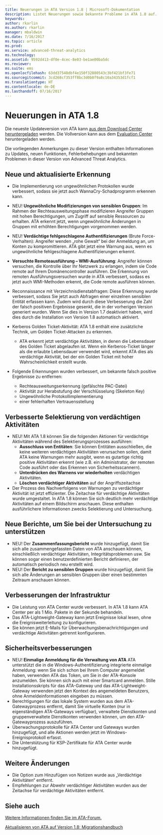 ```yaml
---
title: Neuerungen in ATA Version 1.8 | Microsoft-Dokumentation
description: Listet Neuerungen sowie bekannte Probleme in ATA 1.8 auf.
keywords: 
author: rkarlin
ms.author: rkarlin
manager: mbaldwin
ms.date: 7/16/2017
ms.topic: article
ms.prod: 
ms.service: advanced-threat-analytics
ms.technology: 
ms.assetid: 9592d413-df0e-4cec-8e03-be1ae00ba5dc
ms.reviewer: 
ms.suite: ems
ms.openlocfilehash: 63dd37548dbf4e150f32880543c3bf421bf3fe71
ms.sourcegitcommit: 3cd268cf353ff8bc3d0b8f9a8c10a34353d1fcf1
ms.translationtype: HT
ms.contentlocale: de-DE
ms.lasthandoff: 07/16/2017
---
```

# <a name="whats-new-in-ata-version-18"></a>Neuerungen in ATA 1.8

Die neueste Updateversion von ATA kann [aus dem Download Center heruntergeladen](https://www.microsoft.com/download/details.aspx?id=55536) werden. Die Vollversion kann aus dem [Evaluation Center](http://www.microsoft.com/evalcenter/evaluate-microsoft-advanced-threat-analytics) heruntergeladen werden.

Die vorliegenden Anmerkungen zu dieser Version enthalten Informationen zu Updates, neuen Funktionen, Fehlerbehebungen und bekannten Problemen in dieser Version von Advanced Threat Analytics.



## <a name="new--updated-detections"></a>Neue und aktualisierte Erkennung

- Die Implementierung von ungewöhnlichen Protokollen wurde verbessert, sodass sie jetzt auch WannaCry-Schadprogramm erkennen kann.

- NEU! **Ungewöhnliche Modifizierungen von sensiblen Gruppen**: Im Rahmen der Rechteausweitungsphase modifizieren Angreifer Gruppen mit hohen Berechtigungen, um Zugriff auf sensible Ressourcen zu erhalten. ATA erkennt jetzt, wenn ungewöhnliche Änderungen in Gruppen mit erhöhten Berechtigungen vorgenommen werden.
- NEU! **Verdächtige fehlgeschlagene Authentifizierungen** (Brute Force-Verhalten): Angreifer wenden „rohe Gewalt“ bei der Anmeldung an, um Konten zu kompromittieren. ATA gibt jetzt eine Warnung aus, wenn es ungewöhnliche fehlgeschlagene Authentifizierungen erkennt.   

- **Versuchte Remoteausführung – WMI-Ausführung**: Angreifer können versuchen, die Kontrolle über Ihr Netzwerk zu erlangen, indem sie Code remote auf Ihrem Domänencontroller ausführen. Die Erkennung von remoten Ausführungsversuchen wurde in ATA verbessert, sodass es jetzt auch WMI-Methoden erkennt, die Code remote ausführen können.

- Reconnaissance mit Verzeichnisdienstabfragen: Diese Erkennung wurde verbessert, sodass Sie jetzt auch Abfragen einer einzelnen sensiblen Entität erfassen kann. Zudem wird durch diese Verbesserung die Zahl der falsch positiven Ergebnisse gesenkt, die in der vorherigen Version generiert wurden. Wenn Sie dies in Version 1.7 deaktiviert haben, wird dies durch die Installation von Version 1.8 automatisch aktiviert.

- Kerberos Golden Ticket-Aktivität: ATA 1.8 enthält eine zusätzliche Technik, um Golden Ticket-Attacken zu erkennen.
    - ATA erkennt jetzt verdächtige Aktivitäten, in denen die Lebensdauer des Golden Ticket abgelaufen ist. Wenn ein Kerberos-Ticket länger als die erlaubte Lebensdauer verwendet wird, erkennt ATA dies als verdächtige Aktivität, bei der ein Golden Ticket mit hoher Wahrscheinlichkeit erstellt wurde.
- Folgende Erkennungen wurden verbessert, um bekannte falsch positive Ergebnisse zu entfernen:  
    - Rechteausweitungserkennung (gefälschte PAC-Datei) 
    - Aktivität zur Herabstufung der Verschlüsselung (Skeleton Key)
    - Ungewöhnliche Protokollimplementierung
    - einer fehlerhaften Vertrauensstellung

## <a name="improved-triage-of-suspicious-activities"></a>Verbesserte Selektierung von verdächtigen Aktivitäten

-   NEU! Mit ATA 1.8 können Sie die folgenden Aktionen für verdächtige Aktivitäten während des Selektierungsprozesses ausführen: 
    - **Ausschluss von Entitäten**: Sie können Entitäten ausschließen, die keine weiteren verdächtigen Aktivitäten verursachen sollen, damit ATA keine Warnungen mehr ausgibt, wenn es gutartige richtig positive Aktivitäten erkennt (wie z.B. ein Administrator, der remoten Code ausführt oder das Erkennen von Sicherheitsscannern).
    - **Unterdrücken des Warnens vor wiederholten** verdächtigen Aktivitäten.
    - **Löschen verdächtiger Aktivitäten** auf der Angriffszeitachse
-   Der Prozess des Nachverfolgens von Warnungen zu verdächtiger Aktivität ist jetzt effizienter. Die Zeitachse für verdächtige Aktivitäten wurde umgestaltet. In ATA 1.8 können Sie sich deutlich mehr verdächtige Aktivitäten auf einem Bildschirm anschauen. Diese enthalten ausführlichere Informationen zwecks Selektierung und Untersuchung. 

## <a name="new-reports-to-help-you-investigate"></a>Neue Berichte, um Sie bei der Untersuchung zu unterstützen 
-   NEU! Der **Zusammenfassungsbericht** wurde hinzugefügt, damit Sie sich alle zusammengefassten Daten von ATA anschauen können, einschließlich verdächtiger Aktivitäten, Integritätsproblemen usw. Sie können sogar einen benutzerdefinierten Bericht definieren, der automatisch periodisch neu erstellt wird.
-   NEU! Der **Bericht zu sensiblen Gruppen** wurde hinzugefügt, damit Sie sich alle Änderungen an sensiblen Gruppen über einen bestimmten Zeitraum anschauen können.


## <a name="infrastructure-improvements"></a>Verbesserungen der Infrastruktur

-   Die Leistung von ATA Center wurde verbessert. In ATA 1.8 kann ATA Center per als 1 Mio. Pakete in der Sekunde behandeln.
-   Das ATA-Lightweight-Gateway kann jetzt Ereignisse lokal lesen, ohne die Ereignisweiterleitung zu konfigurieren.
-   Sie können jetzt E-Mails für Überwachungsbenachrichtigungen und verdächtige Aktivitäten getrennt konfigurieren.

## <a name="security-improvements"></a>Sicherheitsverbesserungen

-   NEU! **Einmalige Anmeldung für die Verwaltung von ATA** ATA unterstützt die in die Windows-Authentifizierung integrierte einmalige Anmeldung: wenn Sie sich schon bei Ihrem Computer angemeldet haben, verwenden ATA das Token, um Sie in der ATA-Konsole anzumelden. Sie können sich auch mit einer Smartcard anmelden. Stille Installationsskripts für das ATA-Gateway und das ATA-Lightweight-Gateway verwenden jetzt den Kontext des angemeldeten Benutzers, ohne Anmeldeinformationen eingeben zu müssen.
-   Berechtigungen für das lokale System wurden aus dem ATA-Gatewayprozess entfernt, damit Sie virtuelle Konten (nur in eigenständigen ATA-Gateways verfügbar), verwaltete Dienstkonten und gruppenverwaltete Dienstkonten verwenden können, um den ATA-Gatewayprozess auszuführen.   
-   Überwachungsprotokolle für ATA Center und Gateways wurden hinzugefügt, und alle Aktionen werden jetzt im Windows-Ereignisprotokoll erfasst.
-   Die Unterstützung für KSP-Zertifikate für ATA Center wurde hinzugefügt.

## <a name="additional-changes"></a>Weitere Änderungen

- Die Option zum Hinzufügen von Notizen wurde aus „Verdächtige Aktivitäten“ entfernt.
- Empfehlungen zur Abwehr verdächtiger Aktivitäten wurden aus der Zeitachse für verdächtige Aktivitäten entfernt.



## <a name="see-also"></a>Siehe auch
[Weitere Informationen finden Sie im ATA-Forum.](https://social.technet.microsoft.com/Forums/security/home?forum=mata)

[Aktualisieren von ATA auf Version 1.8: Migrationshandbuch](ata-update-1.8-migration-guide.md)

